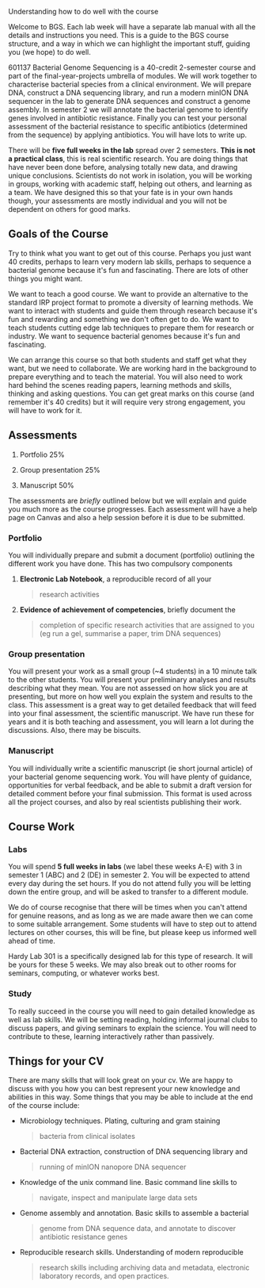 Understanding how to do well with the course

Welcome to BGS. Each lab week will have a separate lab manual with all
the details and instructions you need. This is a guide to the BGS course
structure, and a way in which we can highlight the important stuff,
guiding you (we hope) to do well.

601137 Bacterial Genome Sequencing is a 40-credit 2-semester course and
part of the final-year-projects umbrella of modules. We will work
together to characterise bacterial species from a clinical environment.
We will prepare DNA, construct a DNA sequencing library, and run a
modern minION DNA sequencer in the lab to generate DNA sequences and
construct a genome assembly. In semester 2 we will annotate the
bacterial genome to identify genes involved in antibiotic resistance.
Finally you can test your personal assessment of the bacterial
resistance to specific antibiotics (determined from the sequence) by
applying antibiotics. You will have lots to write up.

There will be **five full weeks in the lab** spread over 2 semesters.
**This is not a practical class**, this is real scientific research. You
are doing things that have never been done before, analysing totally new
data, and drawing unique conclusions. Scientists do not work in
isolation, you will be working in groups, working with academic staff,
helping out others, and learning as a team. We have designed this so
that your fate is in your own hands though, your assessments are mostly
individual and you will not be dependent on others for good marks.

## Goals of the Course

Try to think what you want to get out of this course. Perhaps you just
want 40 credits, perhaps to learn very modern lab skills, perhaps to
sequence a bacterial genome because it\'s fun and fascinating. There are
lots of other things you might want.

We want to teach a good course. We want to provide an alternative to the
standard IRP project format to promote a diversity of learning methods.
We want to interact with students and guide them through research
because it\'s fun and rewarding and something we don't often get to do.
We want to teach students cutting edge lab techniques to prepare them
for research or industry. We want to sequence bacterial genomes because
it\'s fun and fascinating.

We can arrange this course so that both students and staff get what they
want, but we need to collaborate. We are working hard in the background
to prepare everything and to teach the material. You will also need to
work hard behind the scenes reading papers, learning methods and skills,
thinking and asking questions. You can get great marks on this course
(and remember it\'s 40 credits) but it will require very strong
engagement, you will have to work for it.

## Assessments

1.  Portfolio 25%

2.  Group presentation 25%

3.  Manuscript 50%

The assessments are *briefly* outlined below but we will explain and
guide you much more as the course progresses. Each assessment will have
a help page on Canvas and also a help session before it is due to be
submitted.

### Portfolio

You will individually prepare and submit a document (portfolio)
outlining the different work you have done. This has two compulsory
components

1.  **Electronic Lab Notebook**, a reproducible record of all your
    > research activities

2.  **Evidence of achievement of competencies**, briefly document the
    > completion of specific research activities that are assigned to
    > you (eg run a gel, summarise a paper, trim DNA sequences)

### Group presentation

You will present your work as a small group (\~4 students) in a 10
minute talk to the other students. You will present your preliminary
analyses and results describing what they mean. You are not assessed on
how slick you are at presenting, but more on how well you explain the
system and results to the class. This assessment is a great way to get
detailed feedback that will feed into your final assessment, the
scientific manuscript. We have run these for years and it is both
teaching and assessment, you will learn a lot during the discussions.
Also, there may be biscuits.

### Manuscript

You will individually write a scientific manuscript (ie short journal
article) of your bacterial genome sequencing work. You will have plenty
of guidance, opportunities for verbal feedback, and be able to submit a
draft version for detailed comment before your final submission. This
format is used across all the project courses, and also by real
scientists publishing their work.

## Course Work

### Labs

You will spend **5 full weeks in labs** (we label these weeks A-E) with
3 in semester 1 (ABC) and 2 (DE) in semester 2. You will be expected to
attend every day during the set hours. If you do not attend fully you
will be letting down the entire group, and will be asked to transfer to
a different module.

We do of course recognise that there will be times when you can't attend
for genuine reasons, and as long as we are made aware then we can come
to some suitable arrangement. Some students will have to step out to
attend lectures on other courses, this will be fine, but please keep us
informed well ahead of time.

Hardy Lab 301 is a specifically designed lab for this type of research.
It will be yours for these 5 weeks. We may also break out to other rooms
for seminars, computing, or whatever works best.

### Study

To really succeed in the course you will need to gain detailed knowledge
as well as lab skills. We will be setting reading, holding informal
journal clubs to discuss papers, and giving seminars to explain the
science. You will need to contribute to these, learning interactively
rather than passively.

## Things for your CV

There are many skills that will look great on your cv. We are happy to
discuss with you how you can best represent your new knowledge and
abilities in this way. Some things that you may be able to include at
the end of the course include:

-   Microbiology techniques. Plating, culturing and gram staining
    > bacteria from clinical isolates

-   Bacterial DNA extraction, construction of DNA sequencing library and
    > running of minION nanopore DNA sequencer

-   Knowledge of the unix command line. Basic command line skills to
    > navigate, inspect and manipulate large data sets

-   Genome assembly and annotation. Basic skills to assemble a bacterial
    > genome from DNA sequence data, and annotate to discover antibiotic
    > resistance genes

-   Reproducible research skills. Understanding of modern reproducible
    > research skills including archiving data and metadata, electronic
    > laboratory records, and open practices.
